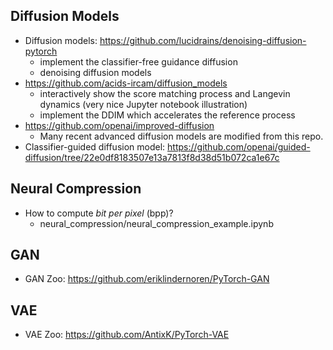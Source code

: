 ## Diffusion Models
- Diffusion models: https://github.com/lucidrains/denoising-diffusion-pytorch
    - implement the classifier-free guidance diffusion
    - denoising diffusion models
- https://github.com/acids-ircam/diffusion_models
    - interactively show the score matching process and Langevin dynamics (very nice Jupyter notebook illustration)
    - implement the DDIM which accelerates the reference process
- https://github.com/openai/improved-diffusion
    - Many recent advanced diffusion models are modified from this repo.
- Classifier-guided diffusion model: https://github.com/openai/guided-diffusion/tree/22e0df8183507e13a7813f8d38d51b072ca1e67c

## Neural Compression
- How to compute *bit per pixel* (bpp)?
    - neural_compression/neural_compression_example.ipynb

## GAN
- GAN Zoo: https://github.com/eriklindernoren/PyTorch-GAN

## VAE
- VAE Zoo: https://github.com/AntixK/PyTorch-VAE